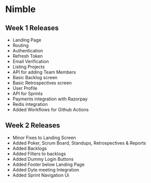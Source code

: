 # Nimble

## Week 1 Releases

-   Landing Page
-   Routing
-   Authentication
-   Refresh Token
-   Email Verification
-   Listing Projects
-   API for adding Team Members
-   Basic Backlog screen
-   Basic Retrospectives screen
-   User Profile
-   API for Sprints
-   Payments integration with Razorpay
-   Redis integration
-   Added Workflows for Github Actions

## Week 2 Releases

-   Minor Fixes to Landing Screen
-   Added Poker, Scrum Board, Standups, Retrospectives & Reports
-   Added Backlogs
-   Added Filters to backlogs
-   Added Dummy Login Buttons
-   Added Footer below Landing Page
-   Added Dyte meeting Integration
-   Added Sprint Navigation Ui
